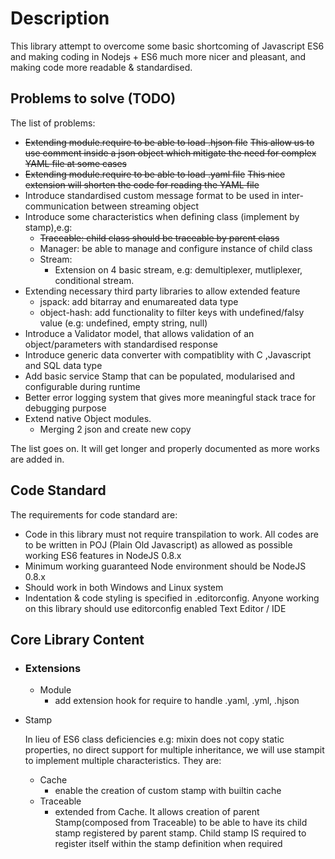 # Description
This library attempt to overcome some basic shortcoming of Javascript ES6 and making coding in Nodejs + ES6 much more nicer and pleasant, and making code more readable & standardised.

## Problems to solve (TODO)
The list of problems:
* ~~Extending module.require to be able to load .hjson file~~
  ~~This allow us to use comment inside a json object which mitigate the need for complex YAML file at some cases~~
* ~~Extending module.require to be able to load .yaml file~~
  ~~This nice extension will shorten the code for reading the YAML file~~
* Introduce standardised custom message format to be used in inter-communication between streaming object
* Introduce some characteristics when defining class (implement by stamp),e.g:
  - ~~Traceable: child class should be traceable by parent class~~
  - Manager: be able to manage and configure instance of child class
  - Stream:
    - Extension on 4 basic stream, e.g: demultiplexer, mutliplexer, conditional stream.
* Extending necessary third party libraries to allow extended feature
  - jspack: add bitarray and enumareated data type
  - object-hash: add functionality to filter keys with undefined/falsy value (e.g: undefined, empty string, null)
* Introduce a Validator model, that allows validation of an object/parameters with standardised response
* Introduce generic data converter with compatiblity with C ,Javascript and SQL data type
* Add basic service Stamp that can be populated, modularised and configurable during runtime
* Better error logging system that gives more meaningful stack trace for debugging purpose
* Extend native Object modules.
  - Merging 2 json and create new copy

The list goes on. It will get longer and properly documented as more works are added in.

## Code Standard
The requirements for code standard are:
- Code in this library must not require transpilation to work. All codes are to be written in POJ (Plain Old Javascript) as allowed as possible working ES6 features in NodeJS 0.8.x
- Minimum working guaranteed Node environment should be NodeJS 0.8.x
- Should work in both Windows and Linux system
- Indentation & code styling is specified in .editorconfig. Anyone working on this library should use editorconfig enabled Text Editor / IDE

## Core Library Content
* ### Extensions
  - Module
    - add extension hook for require to handle .yaml, .yml, .hjson

* Stamp

  In lieu of ES6 class deficiencies e.g: mixin does not copy static properties, no direct support for multiple inheritance, we will  use stampit to implement multiple characteristics. They are:
  - Cache
    - enable the creation of custom stamp with builtin cache
  - Traceable
    - extended from Cache. It allows creation of parent Stamp(composed from Traceable) to be able to have its child stamp registered by parent stamp. Child stamp IS required to register itself within the stamp definition when required
